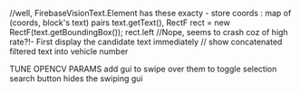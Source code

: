 //well, FirebaseVisionText.Element has these exacty  - store coords : map of (coords, block's text) pairs
	text.getText(), RectF rect = new RectF(text.getBoundingBox()); rect.left
//Nope, seems to crash coz of high rate?!-  First display the candidate text immediately
// show concatenated filtered text into vehicle number

TUNE OPENCV PARAMS
add gui to swipe over them to toggle selection
search button hides the swiping gui